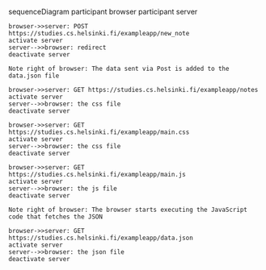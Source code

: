 sequenceDiagram
  participant browser
  participant server

    browser->>server: POST https://studies.cs.helsinki.fi/exampleapp/new_note
    activate server
    server-->>browser: redirect
    deactivate server

    Note right of browser: The data sent via Post is added to the data.json file

    browser->>server: GET https://studies.cs.helsinki.fi/exampleapp/notes
    activate server
    server-->>browser: the css file
    deactivate server

    browser->>server: GET https://studies.cs.helsinki.fi/exampleapp/main.css
    activate server
    server-->>browser: the css file
    deactivate server

    browser->>server: GET https://studies.cs.helsinki.fi/exampleapp/main.js
    activate server
    server-->>browser: the js file
    deactivate server

    Note right of browser: The browser starts executing the JavaScript code that fetches the JSON

    browser->>server: GET https://studies.cs.helsinki.fi/exampleapp/data.json
    activate server
    server-->>browser: the json file
    deactivate server




